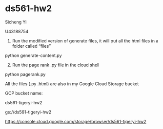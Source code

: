 # ds561-hw2

Sicheng Yi 

U43188754


1. Run the modified version of generate files, it will put all the html files in a folder called “files”

python generate-content.py


2. Run the page rank .py file in the cloud shell 

python pagerank.py


All the files (.py .html) are also in my Google Cloud Storage bucket

GCP bucket name:

ds561-tigeryi-hw2

gs://ds561-tigeryi-hw2

https://console.cloud.google.com/storage/browser/ds561-tigeryi-hw2
